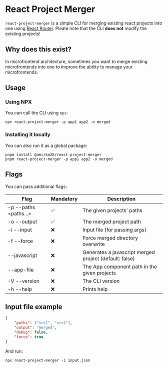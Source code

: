 # React Project Merger

`react-project-merger` is a simple CLI for merging existing react projects into one using [React Router](https://github.com/remix-run/react-router). Pleate note that the CLI **does not** modify the existing projects!

## Why does this exist?

In microfrontend architecture, sometimes you want to merge existing microfrontends into one to improve the ability to manage your microfrontends.

## Usage

### Using NPX

You can call the CLI using `npx`:

```console
npx react-project-merger -p app1 app2 -o merged
```

### Installing it locally

You can also run it as a global package:

```console
pnpm install @amirko28/react-project-merger
pnpm react-project-merger -p app1 app2 -o merged
```

## Flags

You can pass additional flags:

| Flag                     | Mandatory | Description                                            |
| ------------------------ | --------- | ------------------------------------------------------ |
| -p --paths <paths...>    | ✅        | The given projects' paths                              |
| -o --output <output>     | ✅        | The merged project path                                |
| -i --input <inputPath>   | ❌        | Input file (for passing args)                          |
| -f --force               | ❌        | Force merged directory overwrite                       |
| --javascript             | ❌        | Generates a javascript merged project (default: false) |
| --app-file <appFilePath> | ❌        | The App component path in the given projects           |
| -V --version             | ❌        | The CLI version                                        |
| -h --help                | ❌        | Prints help                                            |

## Input file example

```json
{
    "paths": ["src1", "src2"],
    "output": "merged",
    "debug": false,
    "force": true
}
```

And run:

```console
npx react-project-merger -i input.json
```

